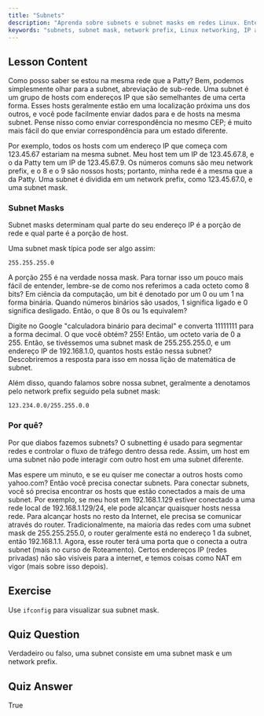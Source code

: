 ```yaml
---
title: "Subnets"
description: "Aprenda sobre subnets e subnet masks em redes Linux. Entenda os prefixos de rede e como as subnets segmentam o tráfego. Comece com este guia amigável para iniciantes!"
keywords: "subnets, subnet mask, network prefix, Linux networking, IP address, iniciante, tutorial, ifconfig"
---
```


## Lesson Content

Como posso saber se estou na mesma rede que a Patty? Bem, podemos simplesmente olhar para a subnet, abreviação de sub-rede. Uma subnet é um grupo de hosts com endereços IP que são semelhantes de uma certa forma. Esses hosts geralmente estão em uma localização próxima uns dos outros, e você pode facilmente enviar dados para e de hosts na mesma subnet. Pense nisso como enviar correspondência no mesmo CEP; é muito mais fácil do que enviar correspondência para um estado diferente.

Por exemplo, todos os hosts com um endereço IP que começa com 123.45.67 estariam na mesma subnet. Meu host tem um IP de 123.45.67.8, e o da Patty tem um IP de 123.45.67.9. Os números comuns são meu network prefix, e o 8 e o 9 são nossos hosts; portanto, minha rede é a mesma que a da Patty. Uma subnet é dividida em um network prefix, como 123.45.67.0, e uma subnet mask.

### Subnet Masks

Subnet masks determinam qual parte do seu endereço IP é a porção de rede e qual parte é a porção de host.

Uma subnet mask típica pode ser algo assim:

```plaintext
255.255.255.0
```

A porção 255 é na verdade nossa mask. Para tornar isso um pouco mais fácil de entender, lembre-se de como nos referimos a cada octeto como 8 bits? Em ciência da computação, um bit é denotado por um 0 ou um 1 na forma binária. Quando números binários são usados, 1 significa ligado e 0 significa desligado. Então, o que 8 0s ou 1s equivalem?

Digite no Google "calculadora binário para decimal" e converta 11111111 para a forma decimal. O que você obtém? 255! Então, um octeto varia de 0 a 255. Então, se tivéssemos uma subnet mask de 255.255.255.0, e um endereço IP de 192.168.1.0, quantos hosts estão nessa subnet? Descobriremos a resposta para isso em nossa lição de matemática de subnet.

Além disso, quando falamos sobre nossa subnet, geralmente a denotamos pelo network prefix seguido pela subnet mask:

```plaintext
123.234.0.0/255.255.0.0
```

### Por quê?

Por que diabos fazemos subnets? O subnetting é usado para segmentar redes e controlar o fluxo de tráfego dentro dessa rede. Assim, um host em uma subnet não pode interagir com outro host em uma subnet diferente.

Mas espere um minuto, e se eu quiser me conectar a outros hosts como yahoo.com? Então você precisa conectar subnets. Para conectar subnets, você só precisa encontrar os hosts que estão conectados a mais de uma subnet. Por exemplo, se meu host em 192.168.1.129 estiver conectado a uma rede local de 192.168.1.129/24, ele pode alcançar quaisquer hosts nessa rede. Para alcançar hosts no resto da Internet, ele precisa se comunicar através do router. Tradicionalmente, na maioria das redes com uma subnet mask de 255.255.255.0, o router geralmente está no endereço 1 da subnet, então 192.168.1.1. Agora, esse router terá uma porta que o conecta a outra subnet (mais no curso de Roteamento). Certos endereços IP (redes privadas) não são visíveis para a internet, e temos coisas como NAT em vigor (mais sobre isso depois).

## Exercise

Use `ifconfig` para visualizar sua subnet mask.

## Quiz Question

Verdadeiro ou falso, uma subnet consiste em uma subnet mask e um network prefix.

## Quiz Answer

True

